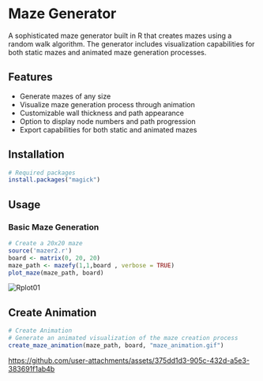 # Maze Generator

A sophisticated maze generator built in R that creates mazes using a random walk algorithm. The generator includes visualization capabilities for both static mazes and animated maze generation processes.

## Features

- Generate mazes of any size
- Visualize maze generation process through animation
- Customizable wall thickness and path appearance
- Option to display node numbers and path progression
- Export capabilities for both static and animated mazes

## Installation

```R
# Required packages
install.packages("magick")
```

## Usage
### Basic Maze Generation
```R
# Create a 20x20 maze
source('mazer2.r')
board <- matrix(0, 20, 20)
maze_path <- mazefy(1,1,board , verbose = TRUE)
plot_maze(maze_path, board)

```
![Rplot01](https://github.com/user-attachments/assets/56d8cbe3-9e09-418e-ba10-23caff0e96c4)

## Create Animation
```R
# Create Animation
# Generate an animated visualization of the maze creation process
create_maze_animation(maze_path, board, "maze_animation.gif")
```


https://github.com/user-attachments/assets/375dd1d3-905c-432d-a5e3-383691f1ab4b

